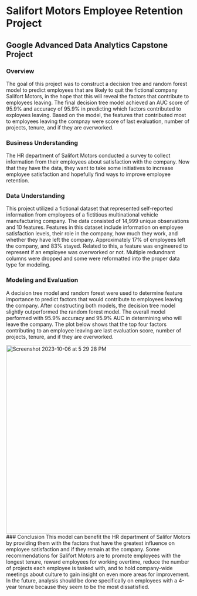 # Salifort Motors Employee Retention Project
## Google Advanced Data Analytics Capstone Project
### Overview
The goal of this project was to construct a decision tree and random forest model to predict employees that are likely to quit the fictional company Salifort Motors, in the hope that this will reveal the factors that contribute to employees leaving. The final decision tree model achieved an AUC score of 95.9% and accuracy of 95.9% in predicting which factors contributed to exployees leaving. Based on the model, the features that contributed most to employees leaving the compnay were score of last evaluation, number of projects, tenure, and if they are overworked.
### Business Understanding
The HR department of Salifort Motors conducted a survey to collect information from their employees about satisfaction with the company. Now that they have the data, they want to take some initiatives to increase employee satisfaction and hopefully find ways to improve employee retention.
### Data Understanding
This project utilized a fictional dataset that represented self-reported information from employees of a fictitious multinational vehicle manufacturing company. The data consisted of 14,999 unique observations and 10 features. Features in this dataset include information on employee satisfaction levels, their role in the company, how much they work, and whether they have left the company. Approximately 17% of employees left the company, and 83% stayed. Related to this, a feature was engineered to represent if an employee was overworked or not. Multiple redundnant columns were dropped and some were reformatted into the proper data type for modeling.
### Modeling and Evaluation
A decision tree model and random forest were used to determine feature importance to predict factors that would contribute to employees leaving the company. After constructing both models, the decision tree model slightly outperformed the random forest model. The overall model performed with 95.9% accuracy and 95.9% AUC in determining who will leave the company. The plot below shows that the top four factors contributing to an employee leaving are last evaluation score, number of projects, tenure, and if they are overworked.

<img width="513" alt="Screenshot 2023-10-06 at 5 29 28 PM" src="https://github.com/allisonlmueller/salifort-motors/assets/147258601/929c5b0f-8e25-498d-b745-7302eeeb2ca1">
### Conclusion
This model can benefit the HR department of Salifor Motors by providing them with the factors that have the greatest influence on employee satisfaction and if they remain at the company. Some recommendations for Salifort Motors are to promote employees with the longest tenure, reward employees for working overtime, reduce the number of projects each employee is tasked with, and to hold company-wide meetings about culture to gain insight on even more areas for improvement. In the future, analysis should be done specifically on employees with a 4-year tenure because they seem to be the most dissatisfied.
